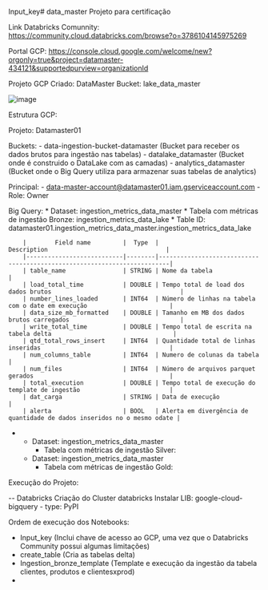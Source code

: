 Input_key# data_master
Projeto para certificação


Link Databricks Comunnity: https://community.cloud.databricks.com/browse?o=3786104145975269

Portal GCP: https://console.cloud.google.com/welcome/new?orgonly=true&project=datamaster-434121&supportedpurview=organizationId

Projeto GCP Criado: DataMaster
Bucket: lake_data_master

![image](https://github.com/user-attachments/assets/358ed006-30ca-4692-94f6-0010db8ea41a)



Estrutura GCP:

Projeto: Datamaster01

  Buckets:
    - data-ingestion-bucket-datamaster (Bucket para receber os dados brutos para ingestão nas tabelas)
    - datalake_datamaster (Bucket onde é construido o DataLake com as camadas)
    - analytics_datamaster (Bucket onde o Big Query utiliza para armazenar suas tabelas de analytics)

  Principal:
    - data-master-account@datamaster01.iam.gserviceaccount.com - Role: Owner

  Big Query:
    * Dataset: ingestion_metrics_data_master
      * Tabela com métricas de ingestão Bronze: ingestion_metrics_data_lake
        * Table ID: datamaster01.ingestion_metrics_data_master.ingestion_metrics_data_lake
        
        
        |        Field name         |  Type  |                             Description                                 |
        |---------------------------|--------|-------------------------------------------------------------------------|
        | table_name                | STRING | Nome da tabela                                                          |
        | load_total_time           | DOUBLE | Tempo total de load dos dados brutos                                    |
        | number_lines_loaded       | INT64  | Número de linhas na tabela com o date em execução                       |
        | data_size_mb_formatted    | DOUBLE | Tamanho em MB dos dados brutos carregados                               |
        | write_total_time          | DOUBLE | Tempo total de escrita na tabela delta                                  |
        | qtd_total_rows_insert     | INT64  | Quantidade total de linhas inseridas                                    |
        | num_columns_table         | INT64  | Numero de colunas da tabela                                             |
        | num_files                 | INT64  | Número de arquivos parquet gerados                                      |
        | total_execution           | DOUBLE | Tempo total de execução do template de ingestão                         | 
        | dat_carga                 | STRING | Data de execução                                                        |
        | alerta                    | BOOL   | Alerta em divergência de quantidade de dados inseridos no o mesmo odate |

-
    * Dataset: ingestion_metrics_data_master
      * Tabela com métricas de ingestão Silver:
    * Dataset: ingestion_metrics_data_master
      * Tabela com métricas de ingestão Gold:
      

Execução do Projeto:

-- Databricks
Criação do Cluster databricks
  Instalar LIB: google-cloud-bigquery - type: PyPI

Ordem de execução dos Notebooks:
  - Input_key (Inclui chave de acesso ao GCP, uma vez que o Databricks Community possui algumas limitações)
  - create_table (Cria as tabelas delta)
  - Ingestion_bronze_template (Template e execução da ingestão da tabela clientes, produtos e clientesxprod)
  - 


